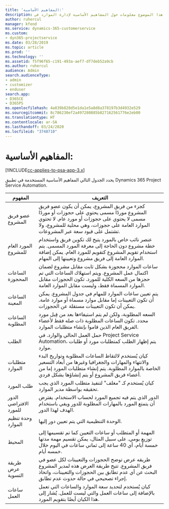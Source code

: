 ```yaml
---
title: 'المفاهيم الأساسية:'
description: يوفر هذا الموضوع معلومات حول المفاهيم الأساسية لإدارة الموارد في Project Service Automation.
author: ruhercul
manager: kfend
ms.service: dynamics-365-customerservice
ms.custom:
- dyn365-projectservice
ms.date: 03/28/2019
ms.topic: article
ms.prod: ''
ms.technology: ''
ms.assetid: f5f96f65-c191-493a-aef7-df7deb52a9cb
ms.author: ruhercul
audience: Admin
search.audienceType:
- admin
- customizer
- enduser
search.app:
- D365CE
- D365PS
ms.openlocfilehash: 4a839b828d5e1da1e5a8d8a378197b3d4932e529
ms.sourcegitcommit: 8c786230ef2a497280885b827162561776e2eb00
ms.translationtype: HT
ms.contentlocale: ar-SA
ms.lasthandoff: 03/24/2020
ms.locfileid: "3748710"
---
```

# <a name="key-concepts"></a>المفاهيم الأساسية:

[!INCLUDE[cc-applies-to-psa-app-3.x](../includes/cc-applies-to-psa-app-3x.md)]

يحدد الجدول التالي المفاهيم الأساسية المستخدمة في تطبيق Dynamics 365 Project Service Automation.

| المفهوم                    | التعريف |
|----------------------------|------------|
| عضو فريق المشروع        | كجزء من فريق المشروع، يمكن أن يكون عضو فريق المشروع موردًا مسمى يحتوي على حجوزات أو موردًا مسمى لا يحتوي على حجوزات أو مورد عام. لا تحتوي الموارد العامة على حجوزات، وهي محلية للمشروع، ولا تشتمل على قيود سعة عبر المشروعات. |
| المورد العام للمشروع   | عنصر نائب خاص بالمورد يتيح لك تكوين فريق واستخدام خطة مشروع دون الحاجة إلى معرفة المورد المسمى. يتم استخدام تقويم المشروع كتقويم للمورد العام. يمكن إضافة الموارد العامة إلى فريق مشروع وتعيينها إلى المهام. |
| الساعات المحجوزة               | ساعات الموارد محجوزة بشكل ثابت مقابل مشروع لضمان اكتمال عمل المشروع. ويتم استهلاك الساعات التي تم حجزها من السعه الكلية للمورد. تكون الحجوزات مقابل الموارد المسماة فقط، وليست مقابل الموارد العامة. |
| الساعات المعينة             | يتم تعيين ساعات الموارد للمهام في جدول المشروع. يمكن أن تكون التعيينات إما مقابل موارد مسماة أو موارد عامة. يمكن أن تكون التعيينات مستقلة عن الحجوزات. |
| الساعات المطلوبة             | السعه المطلوبة، ولكن لم يتم استيفاءها بعد من قِبل مورد محدد. تكون الساعات المطلوبة ذات صله فقط لأعضاء الفريق العام الذين قاموا بإنشاء متطلبات الموارد. |
| الطلب                     | حمل العمل الحالي والوارد. في Project Service Automation، يتم إظهار الطلب كمتطلبات مورد أو طلبات موارد. |
| متطلبات الموارد       | كيان يُستخدم لالتقاط الساعات المطلوبة وتواريخ البدء والانتهاء والمهارات والجغرافيا وغيرها من أبعاد التسعير الخاصة بالموارد المطلوبة. يتم إنشاء متطلبات المورد إما من أعضاء فريق المشروع أو يتم إنشاؤها بشكل فردي. |
| طلب المورد           | كيان يُستخدم كـ "مغلف" لتنفيذ متطلب المورد الذي يجب تحقيقه بواسطة مدير الموارد. |
| الدور الافتراضي للمورد      | الدور الذي يتم فيه تجميع المورد لحساب الاستخدام. يفترض أن يتمتع المورد بالمهارات المطلوبة للدور ويفي باستخدام الهدف لهذا الدور. |
| وحدة تنظيم الموارد | الوحدة التنظيمية التي يتم تعيين دور إليها. |
| المحيط                    | المهمة أو المتطلب أو ساعات التعيين كما تم تقسيمها إلى توزيع يومي. على سبيل المثال، يمكن تقسيم مهمة مدتها خمسة أيام، أي 40 ساعة إلى ثماني ساعات في اليوم خلال خمسه أيام. |
| طريقة عرض التسوية        | طريقه عرض توضح الحجوزات والتعيينات لكل عضو في فريق المشروع. تتيح طريقة العرض هذه لمدير المشروع البحث عن أي عدم تطابق بين الحجوزات والتعيينات، واتخاذ إجراء تصحيحي في حالة حدوث عدم تطابق. |
| ساعات العمل                 | كيان يُستخدم لتحديد سعة الموارد والساعات التي تعمل بالإضافة إلى ساعات العمل والتي ليست للعمل. يُشار إلى هذا الكيان أيضًا بتقويم المورد. |
